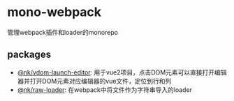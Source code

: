 # mono-webpack
管理webpack插件和loader的monorepo

## packages
- [@nk/vdom-launch-editor](./packages/vdom-launch-editor/README.md): 用于vue2项目，点击DOM元素可以直接打开编辑器并打开DOM元素对应编辑器的vue文件，定位到行和列
- [@nk/raw-loader](./packages/raw-loader/README.md): 在webpack中将文件作为字符串导入的loader
